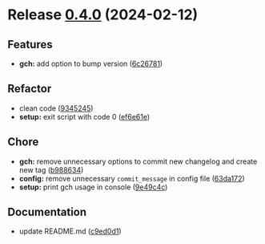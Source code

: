 # Release [0.4.0](https://github.com/extrymes/changelog-generator/compare/0.3.0...0.4.0) (2024-02-12)

## Features
- **gch:** add option to bump version ([6c26781](https://github.com/extrymes/changelog-generator/commit/6c26781))

## Refactor
- clean code ([9345245](https://github.com/extrymes/changelog-generator/commit/9345245))
- **setup:** exit script with code 0 ([ef6e61e](https://github.com/extrymes/changelog-generator/commit/ef6e61e))

## Chore
- **gch:** remove unnecessary options to commit new changelog and create new tag ([b988634](https://github.com/extrymes/changelog-generator/commit/b988634))
- **config:** remove unnecessary `commit_message` in config file ([63da172](https://github.com/extrymes/changelog-generator/commit/63da172))
- **setup:** print gch usage in console ([9e49c4c](https://github.com/extrymes/changelog-generator/commit/9e49c4c))

## Documentation
- update README.md ([c9ed0d1](https://github.com/extrymes/changelog-generator/commit/c9ed0d1))
